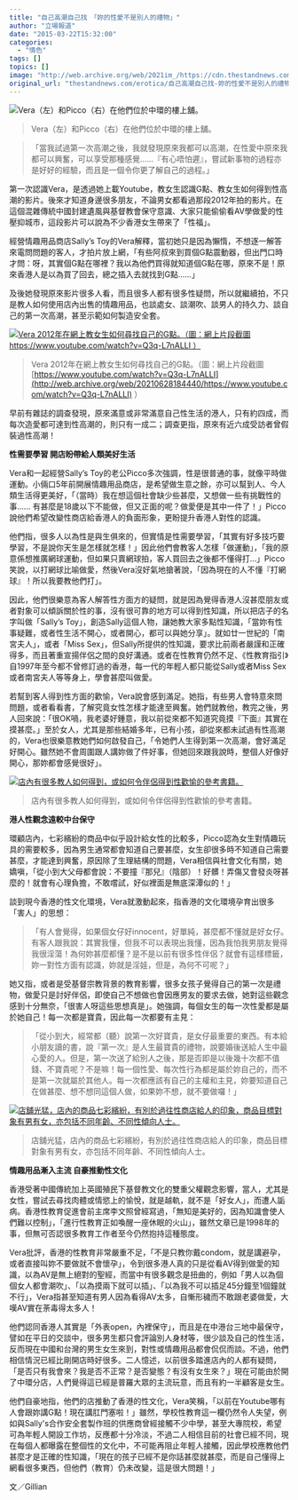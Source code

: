 ```yaml
---
title: "自己高潮自己找　「妳的性愛不是別人的禮物」"
author: "立場報道"
date: "2015-03-22T15:32:00"
categories:
  - "情色"
tags: []
topics: []
image: "http://web.archive.org/web/2021im_/https://cdn.thestandnews.com/media/photos/cache/DSC_0581_nDeTK_1200x0.png"
original_url: "thestandnews.com/erotica/自己高潮自己找-妳的性愛不是別人的禮物"
---
```

![Vera（左）和Picco（右）在他們位於中環的樓上舖。](http://web.archive.org/web/2021im_/https://cdn.thestandnews.com/media/photos/cache/DSC_0581_nDeTK_1200x0.png)

> Vera（左）和Picco（右）在他們位於中環的樓上舖。

> 「當我試過第一次高潮之後，我就發現原來我都可以高潮，在性愛中原來我都可以興奮，可以享受那種感覺......『有心唔怕遲』，嘗試新事物的過程亦是好好的經驗，而且是一個令你更了解自己的過程。」

第一次認識Vera，是透過她上載Youtube，教女生認識G點、教女生如何得到性高潮的影片。後來才知道身邊很多朋友，不論男女都看過那段2012年拍的影片。在這個混雜傳統中國封建遺風與基督教會保守意識、大家只能偷偷看AV學做愛的性壓抑城市，這段影片可以說為不少香港女生帶來了「性福」。

經營情趣用品商店Sally’s Toy的Vera解釋，當初她只是因為懶惰，不想逐一解答來電問問題的客人，才拍片放上網，「有些阿叔來到買個G點震動器，但出門口時才問：呀，其實個G點在哪裡？我以為他們買得就知道個G點在哪，原來不是！原來香港人是以為買了回去，總之插入去就找到G點......」

及後她發現原來影片很多人看，而且很多人都有很多性疑問，所以就繼續拍，不只是教人如何使用店內出售的情趣用品，也談處女、談潮吹、談男人的持久力、談自己的第一次高潮，甚至示範如何製造安全套。

[![Vera 2012年在網上教女生如何尋找自己的G點。（圖：網上片段截圖 https://www.youtube.com/watch?v=Q3q-L7nALLI ）](http://web.archive.org/web/2021im_/https://cdn.thestandnews.com/media/photos/cache/veragspot_rxL2w_1200x0.png)](http://web.archive.org/web/20210628184440/https://cdn.thestandnews.com/media/photos/cache/veragspot_rxL2w_1200x0.png)

> Vera 2012年在網上教女生如何尋找自己的G點。（圖：網上片段截圖 [https://www.youtube.com/watch?v=Q3q-L7nALLI](http://web.archive.org/web/20210628184440/https://www.youtube.com/watch?v=Q3q-L7nALLI) ）

早前有雜誌的調查發現，原來滿意或非常滿意自己性生活的港人，只有約四成，而每次造愛都可達到性高潮的，則只有一成二；調查更指，原來有近六成受訪者曾假裝過性高潮！

**性需要學習 開店盼帶給人類美好生活**

Vera和一起經營Sally’s Toy的老公Picco多次強調，性是很普通的事，就像平時做運動。小倆口5年前開展情趣用品商店，是希望做生意之餘，亦可以幫到人、今人類生活得更美好，「（當時）我在想這個社會缺少些甚麼，又想做一些有挑戰性的事...... 有甚麼是18歲以下不能做，但又正面的呢？做愛便是其中一件了！」Picco說他們希望改變性商店給香港人的負面形象，更盼提升香港人對性的認識。

他們指，很多人以為性是與生俱來的，但實情是性需要學習，「其實有好多技巧要學習，不是說你天生是怎樣就怎樣！」因此他們會教客人怎樣「做運動」，「我的原意係想推廣網球運動，但如果只賣網球拍，客人買回去之後都不懂得打...」Picco笑說，以打網球比喻做愛，然後Vera沒好氣地搶著說，「因為現在的人不懂『打網球』！所以我要教他們打」。

因此，他們很樂意為客人解答性方面方的疑問，就是因為覺得香港人沒甚麼朋友或者對象可以傾訴關於性的事，沒有很可靠的地方可以得到性知識，所以把店子的名字叫做「Sally’s Toy」，創造Sally這個人物，讓她教大家多點性知識，「當妳有性事疑難，或者性生活不開心，或者開心，都可以與她分享」。就如廿一世紀的「南宮夫人」，或者「Miss Sex」，但Sally所提供的性知識，要求比前兩者嚴謹和正確得多，而且著重宣揚伴侶之間的良好溝通。或者在性教育仍然不足、《性教育指引》自1997年至今都不曾修訂過的香港，每一代的年輕人都只能從Sally或者Miss Sex或者南宮夫人等等身上，學會甚麼叫做愛。

若幫到客人得到性方面的歡愉，Vera說會感到滿足。她指，有些男人會特意來問問題，或者看看書，了解究竟女性怎樣才能達至興奮。她們就教他，教完之後，男人回來說：「很OK喎，我老婆好鍾意，我以前從來都不知道究竟摸『下面』其實在摸甚麼。」至於女人，尤其是那些結婚多年，已有小孩，卻從來都未試過有性高潮的，Vera也很樂意教她們如何啟發自己，「令她們人生得到第一次高潮，會好滿足好開心。雖然她不會周圍跟人講妳做了件好事，但她回來跟我說時，整個人好像好開心，那妳都會感覺很好」。

[![店內有很多教人如何得到，或如何令伴侶得到性歡愉的參考書籍。](http://web.archive.org/web/2021im_/https://cdn.thestandnews.com/media/photos/cache/DSC_0588_SnJjr_1200x0.png)](http://web.archive.org/web/20210628184440/https://cdn.thestandnews.com/media/photos/cache/DSC_0588_SnJjr_1200x0.png)

> 店內有很多教人如何得到，或如何令伴侶得到性歡愉的參考書籍。

**港人性觀念遠較中台保守**

環顧店內，七彩繽紛的商品中似乎設計給女性的比較多，Picco認為女生對情趣玩具的需要較多，因為男生通常都會知道自己要甚麼，女生卻很多時不知道自己需要甚麼，才能達到興奮，原因除了生理結構的問題，Vera相信與社會文化有關，她嬌嗔，「從小到大父母都會說：不要撞『那兒』（陰部）！好髒！弄傷又會發炎呀甚麼的！就會有心理負擔，不敢嚐試，好似裡面是無底深潭似的！」

談到現今香港的性文化環境，Vera就激動起來，指香港的文化環境孕育出很多「害人」的思想：

> 「有人會覺得，如果個女仔好innocent，好單純，甚麼都不懂就是好女仔。有客人跟我說：其實我懂，但我不可以表現出我懂，因為我怕我男朋友覺得我很淫蕩！為何妳甚麼都懂？是不是以前有很多性伴侶？就會有這樣標籤，妳一對性方面有認識，妳就是淫娃，但是，為何不可呢？」

她又指，或者是受基督宗教背景的教育影響，很多女孩子覺得自己的第一次是禮物，做愛只是討好伴侶，即使自己不想做也會因應男友的要求去做，她對這些觀念感到十分無奈，「很害人呀這些思想真是」。她強調，每個女生的每一次性愛都是屬於她自己！每一次都是寶貴，因此每一次都要有主見：

> 「從小到大，經常都（聽）說第一次好寶貴，是女仔最重要的東西。有本給小朋友讀的書，說『第一次』是人生最寶貴的禮物，說要婚後送給人生中最心愛的人。但是，第一次送了給別人之後，那是否即是以後幾十次都不值錢、不寶貴呢？不是嘛！每一個性愛、每次性行為都是屬於妳自己的，而不是第一次就屬於其他人。每一次都應該有自己的主權和主見，妳要知道自己在做甚麼、想不想同這個人做，如果妳不想，就不要做囉！」

[![店舖光猛，店內的商品七彩繽紛，有別於過往性商店給人的印象，商品目標對象有男有女，亦包括不同年齡、不同性傾向人士。](http://web.archive.org/web/2021im_/https://cdn.thestandnews.com/media/photos/cache/DSC_0570_B6tdP_1200x0.png)](http://web.archive.org/web/20210628184440/https://cdn.thestandnews.com/media/photos/cache/DSC_0570_B6tdP_1200x0.png)

> 店舖光猛，店內的商品七彩繽紛，有別於過往性商店給人的印象，商品目標對象有男有女，亦包括不同年齡、不同性傾向人士。

**情趣用品漸入主流 自豪推動性文化**

香港受著中國傳統加上英國殖民下基督教文化的雙重父權觀念影響，當人，尤其是女性，嘗試去尋找肉體或情慾上的愉悅，就是越軌，就不是「好女人」，而遭人詬病。香港性教育促進會前主席李文照曾經寫過，「無知是美好的，因為知識會使人們難以控制」，「進行性教育正如喚醒一座休眠的火山」，雖然文章已是1998年的事，但無可否認很多教育工作者至今仍然抱持這種態度。

Vera批評，香港的性教育非常嚴重不足，「不是只教你戴condom，就是講避孕，或者直接叫妳不要做就不會懷孕」，令到很多港人真的只是從看AV得到做愛的知識，以為AV是無上絕對的聖經，而當中有很多觀念是扭曲的，例如「男人以為個個女人都會潮吹」、「以為摸兩下就可以插」、「以為我不可以插足45分鐘至1個鐘就不行」，Vera指甚至知道有男人因為看得AV太多，自慚形穢而不敢跟老婆做愛，大嘆AV實在荼毒得太多人！

他們認同香港人其實是「外表open，內裡保守」，而且是在中港台三地中最保守，譬如在平日的交談中，很多男生都只會評論別人身材等，很少談及自己的性生活，反而現在中國和台灣的男生女生來到，對性或情趣用品都會侃侃而談。不過，他們相信情況已經比剛開店時好很多。二人憶述，以前很多踏進店內的人都有疑問，「是否只有我會來？我是否不正常？是否變態？有沒有女生來？」現在可能由於開了中環分店，人們覺得這已經是普羅大眾的主流玩意，而且有約一半顧客是女生。

他們自豪地指，他們的店推動了香港的性文化，Vera笑稱，「以前在Youtube哪有人會跟妳講G點！現在講肛門塞啦！」雖然，學校性教育這一欄仍然令人失望，例如與Sally's合作安全套製作班的供應商曾經接觸不少中學，甚至大專院校，希望可為年輕人開設工作坊，反應都十分冷淡，不過二人相信目前的社會已經不同，現在每個人都曝露在整個性的文化中，不可能再阻止年輕人接觸，因此學校應教他們甚麼才是正確的性知識，「現在的孩子已經不是你話甚麼就甚麼，而是自己懂得上網看很多東西，但他們（教育）仍未改變，這是很大問題！」

文／Gillian